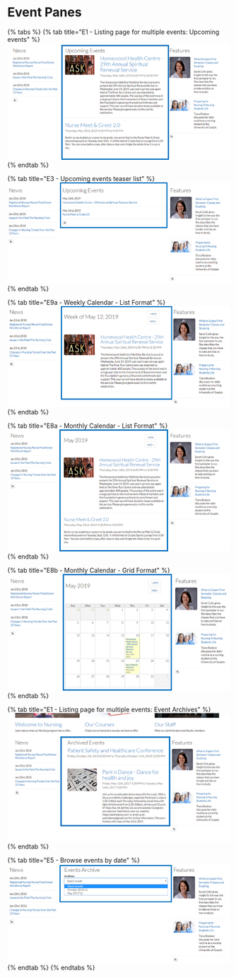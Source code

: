 # Event Panes



{% tabs %}
{% tab title="E1 - Listing page for multiple events: Upcoming events" %}
![E1 - Listing page for multiple events: Upcoming events](../.gitbook/assets/image%20%289%29.png)
{% endtab %}

{% tab title="E3 - Upcoming events teaser list" %}
![E3 - Upcoming events teaser list](../.gitbook/assets/image%20%284%29.png)
{% endtab %}

{% tab title="E9a - Weekly Calendar - List Format" %}
![E9a - Weekly Calendar - List Format](../.gitbook/assets/image.png)
{% endtab %}

{% tab title="E8a - Monthly Calendar - List Format" %}
![E8a - Monthly Calendar - List Format](../.gitbook/assets/image%20%2812%29.png)
{% endtab %}

{% tab title="E8b - Monthly Calendar - Grid Format" %}
![E8b - Monthly Calendar - Grid Format](../.gitbook/assets/image%20%282%29.png)
{% endtab %}

{% tab title="E1 - Listing page for multiple events: Event Archives" %}
![E1 - Listing page for multiple events: Event Archives](../.gitbook/assets/image%20%2810%29.png)
{% endtab %}

{% tab title="E5 - Browse events by date" %}
![E5 - Browse events by date](../.gitbook/assets/image%20%287%29.png)
{% endtab %}
{% endtabs %}

